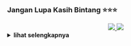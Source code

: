 ### Jangan Lupa Kasih Bintang ⭐⭐⭐

<div align="center">
  <a href="https://github.com/xenzoffcial/ProfileGuard">
    <img src="https://raw.githubusercontent.com/catppuccin/catppuccin/main/assets/footers/gray0_ctp_on_line.svg?sanitize=true"></img>
    <img src="https://readme-typing-svg.demolab.com/?lines=Facebook Profile Guard &font=Fira%20Code&center=true&width=440&height=45&color=00ff00&vCenter=true&pause=10&size=22"></img>
    </a>
</div>
<details>
  <summary><b>lihat selengkapnya </b></summary>

<div align="center">
  <img src="https://raw.githubusercontent.com/Deri-Kurniawan/Deri-Kurniawan/main/assets/images/horizontal-divider-gradient.gif"/>
  <img src="https://raw.githubusercontent.com/xenzoffcial/ProfileGuard/main/assets/demo%20(2).gif"/>
    <img src="https://raw.githubusercontent.com/Deri-Kurniawan/Deri-Kurniawan/main/assets/images/horizontal-divider-gradient.gif"/>
</div>

### Run script
```echo
pkg update
pkg upgrade
pkg install git
pkg install python
python -m pip install requests
rmdir ProfileGuard
git clone https://github.com/xenzoffcial/ProfileGuard
cd ProfileGuard
python run.py
```
#### Social account
<a href="https://m.facebook.com/inu.pembangkang.7"><img src="https://raw.githubusercontent.com/Dumai-991/Dumai-991/main/Image/images.png" alt="alt text" width="30" height="30"></a>
<a href="https://www.instagram.com/xenzsenpai"><img src="https://raw.githubusercontent.com/Xenz404/Xenz404/main/img/Instagram_logo_2022.svg.png" alt="alt text" width="30" height="30"></a>
<a href="https://wa.me/6283138613993?text=Assalamualaikum+bang"><img src="https://raw.githubusercontent.com/Xenz404/Xenz404/main/img/580b57fcd9996e24bc43c543.png" alt="alt text" width="30" height="30"></a>
<a href="https://t.me/XenzSenpai"><img src="https://raw.githubusercontent.com/Xenz404/Xenz404/main/img/Telegram_2019_Logo.svg.png" alt="alt text" width="30" height="30"></a>
<a href="https://github.com/xenzoffcial"><img src="https://raw.githubusercontent.com/Xenz404/Xenz404/main/img/images%20(5).png" alt="alt text" width="30" height="30"></a>


<img src="https://raw.githubusercontent.com/Deri-Kurniawan/Deri-Kurniawan/main/assets/images/horizontal-divider-gradient.gif"/>
<p align="center">
  <a href="https://github.com/xenzoffcial">
    <img src="https://github-readme-streak-stats.herokuapp.com/?user=xenzoffcial&theme=radical&border=7F3FBF&background=0D1117" alt="Xenz GitHub streak"/>
  </a>
</p>

<p align="center">
  <a href="https://github.com/xenzoffcial">
    <img src="https://github-profile-summary-cards.vercel.app/api/cards/profile-details?username=xenzoffcial&theme=radical" alt="Xenz GitHub Contribution"/>
  </a>
</p>

<a> 
    <a href="https://github.com/xenzoffcial"><img alt="Xenz Github Stats" src="https://denvercoder1-github-readme-stats.vercel.app/api?username=xenzoffcial&show_icons=true&count_private=true&theme=react&border_color=7F3FBF&bg_color=0D1117&title_color=F85D7F&icon_color=F8D866" height="192px" width="49.5%"/></a>
  <a href="https://github.com/xenzoffcial"><img alt="Xenz Top Languages" src="https://denvercoder1-github-readme-stats.vercel.app/api/top-langs/?username=xenzoffcial&langs_count=8&layout=compact&theme=react&border_color=7F3FBF&bg_color=0D1117&title_color=F85D7F&icon_color=F8D866" height="192px" width="49.5%"/></a>
  <br/>
</a>
<img src="https://raw.githubusercontent.com/Deri-Kurniawan/Deri-Kurniawan/main/assets/images/horizontal-divider-gradient.gif"/>


<div align="center">
  <a href="https://github.com/xenzoffcial/ProfileGuard">
    <img src="https://readme-typing-svg.demolab.com/?lines=Thanks For Using My Tools&font=Fira%20Code&center=true&width=440&height=45&color=00ff00&vCenter=true&pause=10&size=22"></img>
    </a>
</div>
